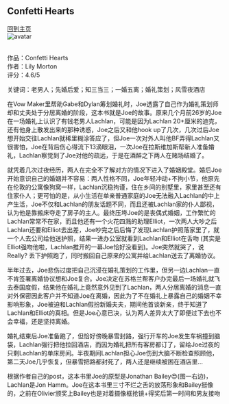 ## Confetti Hearts
[回到主页](https://boheme130.github.io/Fiction.git.io/) <br>
![avatar](https://cdn.amomama.com/0fa6784d9f740e445468b5516eebfaeb.jpg)
<br/>
<br/>

作品：Confetti Hearts<br/>
作者：Lily Morton<br/>
评分：4.6/5<br/>

关键词：老男人；先婚后爱；知三当三；一婚五离；婚礼策划；风雪夜酒店

在Vow Maker里帮助Gabe和Dylan筹划婚礼时，Joe透露了自己作为婚礼策划师却和丈夫处于分居离婚的阶段，这本书就是Joe的故事。原来几个月前26岁的Joe在一场婚礼上认识了有钱老男人Lachlan，可能是因为Lachlan 20+厘米的迪克，还有他身上散发出来的那种诱惑，Joe之后又和他hook up了几次，几次过后Joe想开始交往Lachlan就稀里糊涂答应了，但Joe一次对外人叫他BF弄得Lachlan又很害怕，Joe在背后伤心得流下13滴眼泪，一次Joe在拉斯维加斯帮新人准备婚礼，Lachlan察觉到了Joe对他的疏远，于是在酒醉之下两人在赌场结婚了。

就凭着几次过夜经历，两人在完全不了解对方的情况下进入了婚姻殿堂。婚后Joe开始意识自己的婚姻并不容易：两人性格不同，Joe年轻冲动+不拘小节，他原先在伦敦的公寓像狗窝一样，Lachlan沉稳拘谨，住在乡间的别墅里，家里甚至还有住家仆人；更可怕的是，从小生活在单亲普通家庭的Joe无法融入Lachlan的中上产生活，Joe不仅和Lachlan的朋友话题不同，而且还被Lachlan家的仆人鄙视，认为他是靠搬床夺走了房子的主人。最终压垮Joe的是丧偶式婚姻，工作繁忙的Lachlan常常不在家，而且他还有一个火花四溅的助理Elliot，一次两人大吵之后Lachlan还要和Elliot去出差，Joe吵完之后后悔了发现Lachlan护照落家里了，就一个人去公司给他送护照，结果一进办公室就看到Lachlan和Elliot在舌吻 (其实是Elliot强吻他啦，Lachlan推开的一幕Joe恰好没看到)。Joe突然就哭了，说Really? 丢下护照跑了，同时搬回自己原来的公寓并给Lachlan送去了离婚协议。

半年过去，Joe悲伤过度把自己沉浸在婚礼策划的工作里，但另一边Lachlan一直不肯签署离婚协议想和Joe复合。Joe决定在苏格兰帮客户办完最后一场婚礼就飞去泰国度假，结果他在婚礼上竟然意外见到了Lachlan，两人分居离婚的消息一直对外保密因此客户并不知道Joe在离婚，因此为了不在婚礼上暴露自己的婚姻不幸影响形象，Joe被迫和Lachlan假扮新婚夫夫，期间他首谈新亲，终于知道了Lachlan和Elliot的真相。但是Joe心意已决，认为两人差异太大了即便过下去也不会幸福，还是坚持离婚。

婚礼结束后Joe准备跑了，但恰好傍晚暴雪封路，强行开车的Joe发生车祸撞到脑袋，Lachlan强行把他拉回酒店，而因为婚礼把所有客房都订了，留给Joe过夜的只剩Lachlan的单床房间。半夜期间Lachlan担心Joe伤到大脑不断检查照顾他，第二天Joe几乎恢复，但暴雪把路都封死了，两人还是继续被困在酒店里…

根据作者自己的post，这本书里Joe的原型是Jonathan Bailey😍(图一右边)，Lachlan是Jon Hamm。Joe在这本书里三寸不烂之舌的放荡形象和Bailey挺像的，之前在Olivier颁奖上Bailey也是对着摄像框抢镜+得奖后第一时间和男友接吻
